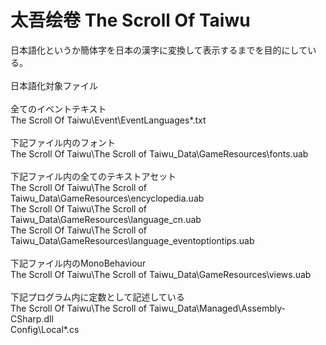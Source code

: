 # 太吾绘卷 The Scroll Of Taiwu
日本語化というか簡体字を日本の漢字に変換して表示するまでを目的にしている。<br>
<br>
日本語化対象ファイル<br>
<br>
全てのイベントテキスト<br>
The Scroll Of Taiwu\Event\EventLanguages\*.txt<br>
<br>
下記ファイル内のフォント<br>
The Scroll Of Taiwu\The Scroll of Taiwu_Data\GameResources\fonts.uab<br>
<br>
下記ファイル内の全てのテキストアセット<br>
The Scroll Of Taiwu\The Scroll of Taiwu_Data\GameResources\encyclopedia.uab<br>
The Scroll Of Taiwu\The Scroll of Taiwu_Data\GameResources\language_cn.uab<br>
The Scroll Of Taiwu\The Scroll of Taiwu_Data\GameResources\language_eventoptiontips.uab<br>
<br>
下記ファイル内のMonoBehaviour<br>
The Scroll Of Taiwu\The Scroll of Taiwu_Data\GameResources\views.uab<br>
<br>
下記プログラム内に定数として記述している<br>
The Scroll Of Taiwu\The Scroll of Taiwu_Data\Managed\Assembly-CSharp.dll<br>
Config\Local*.cs
